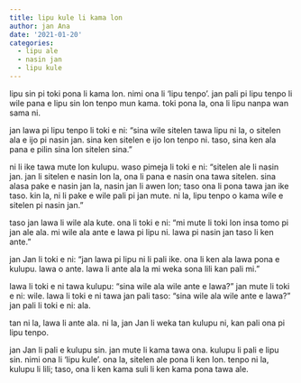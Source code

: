 ```yaml
---
title: lipu kule li kama lon
author: jan Ana
date: '2021-01-20'
categories:
  - lipu ale
  - nasin jan
  - lipu kule
---
```


lipu sin pi toki pona li kama lon. nimi ona li ‘lipu tenpo’. jan pali pi lipu tenpo li wile pana e lipu sin lon tenpo mun kama. toki pona la, ona li lipu nanpa wan sama ni.

jan lawa pi lipu tenpo li toki e ni: “sina wile sitelen tawa lipu ni la, o sitelen ala e ijo pi nasin jan. sina ken sitelen e ijo lon tenpo ni. taso, sina ken ala pana e pilin sina lon sitelen sina.”

ni li ike tawa mute lon kulupu. waso pimeja li toki e ni: “sitelen ale li nasin jan. jan li sitelen e nasin lon la, ona li pana e nasin ona tawa sitelen. sina alasa pake e nasin jan la, nasin jan li awen lon; taso ona li pona tawa jan ike taso. kin la, ni li pake e wile pali pi jan mute. ni la, lipu tenpo o kama wile e sitelen pi nasin jan.”

taso jan lawa li wile ala kute. ona li toki e ni: “mi mute li toki lon insa tomo pi jan ale ala. mi wile ala ante e lawa pi lipu ni. lawa pi nasin jan taso li ken ante.”

jan Jan li toki e ni: “jan lawa pi lipu ni li pali ike. ona li ken ala lawa pona e kulupu. lawa o ante. lawa li ante ala la mi weka sona lili kan pali mi.”

lawa li toki e ni tawa kulupu: “sina wile ala wile ante e lawa?” jan mute li toki e ni: wile. lawa li toki e ni tawa jan pali taso: “sina wile ala wile ante e lawa?” jan pali li toki e ni: ala.

tan ni la, lawa li ante ala. ni la, jan Jan li weka tan kulupu ni, kan pali ona pi lipu tenpo.

jan Jan li pali e kulupu sin. jan mute li kama tawa ona. kulupu li pali e lipu sin. nimi ona li ‘lipu kule’. ona la, sitelen ale pona li ken lon. tenpo ni la, kulupu li lili; taso, ona li ken kama suli li ken kama pona tawa ale.
